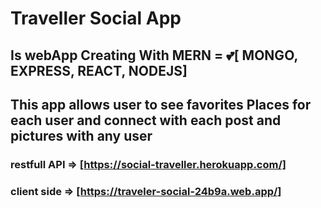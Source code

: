 # Traveller Social App 
## Is webApp Creating With MERN = 💕[ MONGO, EXPRESS, REACT, NODEJS]

## This app allows  user to see favorites Places for each user and connect with each post and pictures with any user   

### restfull API => [https://social-traveller.herokuapp.com/]
### client side => [https://traveler-social-24b9a.web.app/]
